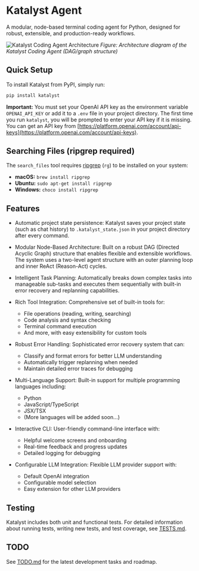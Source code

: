 # Katalyst Agent

A modular, node-based terminal coding agent for Python, designed for robust, extensible, and production-ready workflows.

![Katalyst Coding Agent Architecture](docs/images/katalyst-coding-agent-dag.png)
*Figure: Architecture diagram of the Katalyst Coding Agent (DAG/graph structure)*

## Quick Setup

To install Katalyst from PyPI, simply run:

```bash
pip install katalyst
```

**Important:**
You must set your OpenAI API key as the environment variable `OPENAI_API_KEY` or add it to a `.env` file in your project directory. The first time you run `katalyst`, you will be prompted to enter your API key if it is missing. You can get an API key from [https://platform.openai.com/account/api-keys](https://platform.openai.com/account/api-keys).

## Searching Files (ripgrep required)

The `search_files` tool requires [ripgrep](https://github.com/BurntSushi/ripgrep) (`rg`) to be installed on your system:
- **macOS:**   `brew install ripgrep`
- **Ubuntu:**  `sudo apt-get install ripgrep`
- **Windows:** `choco install ripgrep`

## Features

- Automatic project state persistence: Katalyst saves your project state (such as chat history) to `.katalyst_state.json` in your project directory after every command. 

- Modular Node-Based Architecture: Built on a robust DAG (Directed Acyclic Graph) structure that enables flexible and extensible workflows. The system uses a two-level agent structure with an outer planning loop and inner ReAct (Reason-Act) cycles.

- Intelligent Task Planning: Automatically breaks down complex tasks into manageable sub-tasks and executes them sequentially with built-in error recovery and replanning capabilities.

- Rich Tool Integration: Comprehensive set of built-in tools for:
  - File operations (reading, writing, searching)
  - Code analysis and syntax checking
  - Terminal command execution
  - And more, with easy extensibility for custom tools

- Robust Error Handling: Sophisticated error recovery system that can:
  - Classify and format errors for better LLM understanding
  - Automatically trigger replanning when needed
  - Maintain detailed error traces for debugging

- Multi-Language Support: Built-in support for multiple programming languages including:
  - Python
  - JavaScript/TypeScript
  - JSX/TSX
  - (More languages will be added soon...)

- Interactive CLI: User-friendly command-line interface with:
  - Helpful welcome screens and onboarding
  - Real-time feedback and progress updates
  - Detailed logging for debugging

- Configurable LLM Integration: Flexible LLM provider support with:
  - Default OpenAI integration
  - Configurable model selection
  - Easy extension for other LLM providers

## Testing

Katalyst includes both unit and functional tests. For detailed information about running tests, writing new tests, and test coverage, see [TESTS.md](TESTS.md).


## TODO

See [TODO.md](./TODO.md) for the latest development tasks and roadmap.

